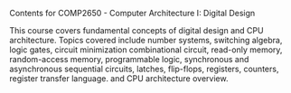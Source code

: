 Contents for COMP2650 - Computer Architecture I: Digital Design

This course covers fundamental concepts of digital design and CPU architecture. Topics covered include
number systems, switching algebra, logic gates, circuit minimization combinational circuit, read-only
memory, random-access memory, programmable logic, synchronous and asynchronous sequential
circuits, latches, flip-flops, registers, counters, register transfer language. and CPU architecture
overview.